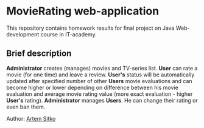 # MovieRating web-application
This repository contains homework results for final project on Java Web-development course in IT-academy.

## Brief description
**Administrator** creates (manages) movies and TV-series list. **User** can rate a movie (for one time) and leave a review. **User's** status will be automatically updated after specified number of other **Users** movie evaluations and can become higher or lower depending on difference between his movie evaluation and average movie rating value (more exact evaluation - higher **User's** rating). **Administrator** manages **Users**. He can change their rating or even ban them.

Author: [Artem Sitko](https://github.com/arvisit)